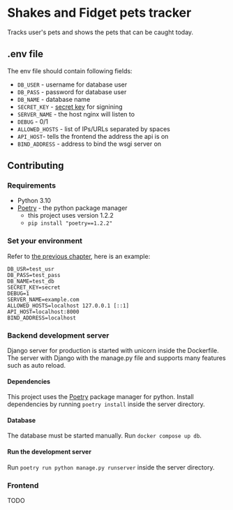 # Shakes and Fidget pets tracker
Tracks user's pets and shows the pets that can be caught today.
## .env file
The env file should contain following fields:
 - `DB_USER` - username for database user
 - `DB_PASS` - password for database user
 - `DB_NAME` - database name
 - `SECRET_KEY` - [secret key](https://docs.djangoproject.com/en/4.1/ref/settings/#std-setting-SECRET_KEY) for signining
 - `SERVER_NAME` - the host nginx will listen to
 - `DEBUG` - 0/1
 - `ALLOWED_HOSTS` - list of IPs/URLs separated by spaces
 - `API_HOST`- tells the frontend the address the api is on
 - `BIND_ADDRESS` - address to bind the wsgi server on

## Contributing
### Requirements
 - Python 3.10
 - [Poetry](https://python-poetry.org/docs/#installation) - the python package manager
   - this project uses version 1.2.2
   - `pip install "poetry==1.2.2"`

### Set your environment
Refer to [the previous chapter](#env-file), here is an example:
```
DB_USR=test_usr
DB_PASS=test_pass
DB_NAME=test_db
SECRET_KEY=secret
DEBUG=1
SERVER_NAME=example.com
ALLOWED_HOSTS=localhost 127.0.0.1 [::1]
API_HOST=localhost:8000
BIND_ADDRESS=localhost
```

### Backend development server
Django server for production is started with unicorn inside the Dockerfile.
The server with Django with the manage.py file and supports many features
such as auto reload.

#### Dependencies
This project uses the [Poetry](https://python-poetry.org/docs/#installation)
package manager for python. Install dependencies by running `poetry install`
inside the server directory.

#### Database
The database must be started manually. Run `docker compose up db`.

#### Run the development server
Run `poetry run python manage.py runserver` inside the server directory.

### Frontend
TODO
